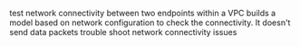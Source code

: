 test network connectivity between two endpoints within a VPC
builds a model based on network configuration to check the connectivity.
It doesn't send data packets
trouble shoot network connectivity issues
